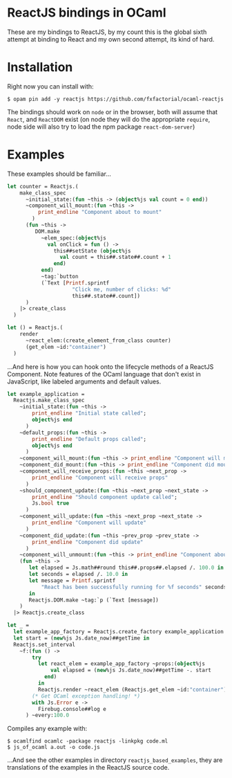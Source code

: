 ReactJS bindings in OCaml
============================

These are my bindings to ReactJS, by my count this is the global sixth
attempt at binding to React and my own second attempt, its kind of
hard.

Installation
==============

Right now you can install with:

```shell
$ opam pin add -y reactjs https://github.com/fxfactorial/ocaml-reactjs
```

The bindings should work on `node` or in the browser, both will assume
that `React`, and `ReactDOM` exist (on node they will do the
appropriate `require`, node side will also try to load the npm package
`react-dom-server`)

Examples
=========

These examples should be familiar...

```ocaml
let counter = Reactjs.(
    make_class_spec
      ~initial_state:(fun ~this -> (object%js val count = 0 end))
      ~component_will_mount:(fun ~this ->
          print_endline "Component about to mount"
        )
      (fun ~this ->
         DOM.make
           ~elem_spec:(object%js
             val onClick = fun () ->
               this##setState (object%js
                 val count = this##.state##.count + 1
               end)
           end)
           ~tag:`button
           (`Text [Printf.sprintf
                     "Click me, number of clicks: %d"
                     this##.state##.count])
      )
    |> create_class
  )

let () = Reactjs.(
    render
      ~react_elem:(create_element_from_class counter)
      (get_elem ~id:"container")
  )
```

...And here is how you can hook onto the lifecycle methods of a
ReactJS Component. Note features of the OCaml language that don't
exist in JavaScript, like labeled arguments and default values.

```ocaml
let example_application =
  Reactjs.make_class_spec
    ~initial_state:(fun ~this ->
        print_endline "Initial state called";
        object%js end
      )
    ~default_props:(fun ~this ->
        print_endline "Default props called";
        object%js end
      )
    ~component_will_mount:(fun ~this -> print_endline "Component will mount")
    ~component_did_mount:(fun ~this -> print_endline "Component did mount")
    ~component_will_receive_props:(fun ~this ~next_prop ->
        print_endline "Component will receive props"
      )
    ~should_component_update:(fun ~this ~next_prop ~next_state ->
        print_endline "Should component update called";
        Js.bool true
      )
    ~component_will_update:(fun ~this ~next_prop ~next_state ->
        print_endline "Component will update"
      )
    ~component_did_update:(fun ~this ~prev_prop ~prev_state ->
        print_endline "Component did update"
      )
    ~component_will_unmount:(fun ~this -> print_endline "Component about to unmount")
    (fun ~this ->
       let elapsed = Js.math##round this##.props##.elapsed /. 100.0 in
       let seconds = elapsed /. 10.0 in
       let message = Printf.sprintf
           "React has been successfully running for %f seconds" seconds
       in
       Reactjs.DOM.make ~tag:`p (`Text [message])
    )
  |> Reactjs.create_class

let _ =
  let example_app_factory = Reactjs.create_factory example_application in
  let start = (new%js Js.date_now)##getTime in
  Reactjs.set_interval
    ~f:(fun () ->
        try
          let react_elem = example_app_factory ~props:(object%js
              val elapsed = (new%js Js.date_now)##getTime -. start
            end)
          in
          Reactjs.render ~react_elem (Reactjs.get_elem ~id:"container")
        (* Get OCaml exception handling! *)
        with Js.Error e ->
          Firebug.console##log e
      ) ~every:100.0
```

Compiles any example with:

```shell
$ ocamlfind ocamlc -package reactjs -linkpkg code.ml
$ js_of_ocaml a.out -o code.js
```

...And see the other examples in directory `reactjs_based_examples`,
they are translations of the examples in the ReactJS source code.

